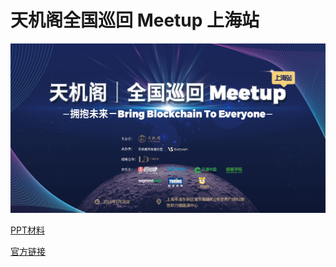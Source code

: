 # 天机阁全国巡回 Meetup 上海站

![kv](images/kv.jpeg)

[PPT材料](slides)

[官方链接](https://mp.weixin.qq.com/s?__biz=MzU4MzY1ODYxOQ==&mid=2247483674&idx=1&sn=4f080f5ab44395fff9cc8c4207e91c84&chksm=fda4fc0ecad37518c0e1f4f9765f07b296c352e6a3c8ab99175026da4f9503f7e5b8aab401c1&mpshare=1&scene=1&srcid=0729XzcO8qpcbld4kp1mLTUp&key=d5bcdf3a4f6ab6e5f616ef8a912e5d2cd6766eeb4227389ba5c9cf36858610ba4134eca997872a974221f8f71537d5ff7f904068820c669006251bcb88146c4eecc0f63652e60fb1e5344d05499a6b96&ascene=0&uin=MTU0OTg4OTk0MA%3D%3D&devicetype=iMac+MacBookPro12%2C1+OSX+OSX+10.11.6+build(15G1004)&version=12020010&nettype=WIFI&lang=en&fontScale=100&pass_ticket=OLxiURNI5tXts266PCRhwviT1S7KGKhIhoZh%2Ff5DbIfw7PSM%2FMNdzNKItzmk4Qi%2B)